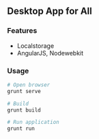 ## Desktop App for All

### Features

* Localstorage
* AngularJS, Nodewebkit

### Usage

```sh
# Open browser
grunt serve
```

```sh
# Build 
grunt build 
```

```sh
# Run application 
grunt run
```
